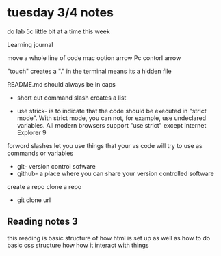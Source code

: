 # tuesday 3/4 notes

do lab 5c little bit at a time this week

Learning journal 

move a whole line of code 
mac 
option arrow
Pc
contorl arrow 

"touch" creates a 
"." in the terminal means its a hidden file

README.md should always be in caps

* short cut 
command slash creates a list 

* use strick-
is to indicate that the code should be executed in "strict mode".
With strict mode, you can not, for example, use undeclared variables.
All modern browsers support "use strict" except Internet Explorer 9

forword slashes let you use things that your vs code will try to use as commands or variables 

* git- version control sofware  
* github- a place where you can share your version controlled software

create a repo
clone a repo

* git clone url


## Reading notes 3

this reading is basic structure of how html is set up 
as well as how to do basic css structure how how it interact with things

